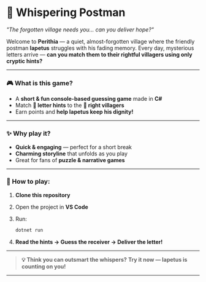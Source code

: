 # **📮 Whispering Postman**

*"The forgotten village needs you… can you deliver hope?"*

Welcome to **Perithia** — a quiet, almost-forgotten village where the friendly postman **Iapetus** struggles with his fading memory.
Every day, mysterious letters arrive — **can you match them to their rightful villagers using only cryptic hints?**

---

### **🎮 What is this game?**

* A **short & fun console-based guessing game** made in **C#**
* Match **📜 letter hints** to the **👤 right villagers**
* Earn points and **help Iapetus keep his dignity!**

---

### **✨ Why play it?**

* **Quick & engaging** — perfect for a short break
* **Charming storyline** that unfolds as you play
* Great for fans of **puzzle & narrative games**

---

### **🚀 How to play:**

1. **Clone this repository**
2. Open the project in **VS Code**
3. Run:

   ```bash
   dotnet run
   ```
4. **Read the hints → Guess the receiver → Deliver the letter!**

---

> **💡 Think you can outsmart the whispers?**
> **Try it now — Iapetus is counting on you!**

---
